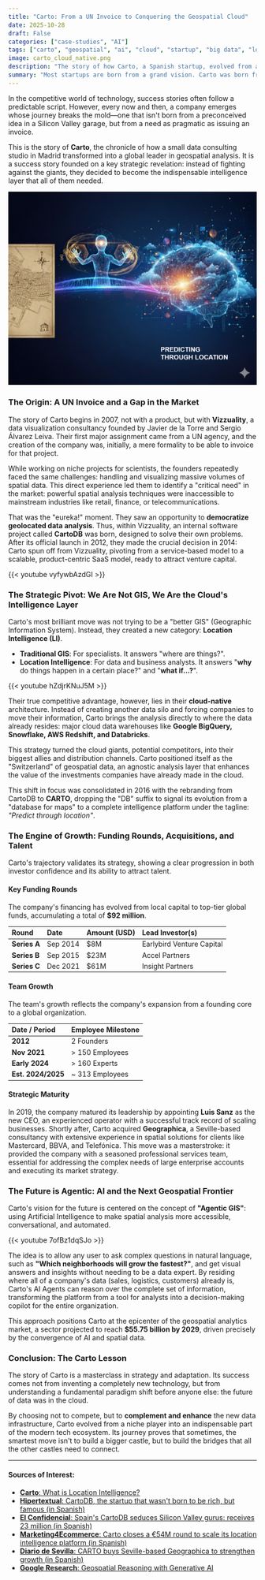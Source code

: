 ```yaml
---
title: "Carto: From a UN Invoice to Conquering the Geospatial Cloud"
date: 2025-10-28
draft: False
categories: ["case-studies", "AI"]
tags: ["carto", "geospatial", "ai", "cloud", "startup", "big data", "location intelligence"]
image: carto_cloud_native.png
description: "The story of how Carto, a Spanish startup, evolved from a consulting project into a global leader in Location Intelligence by betting on a cloud-native strategy that has redefined data analysis."
summary: "Most startups are born from a grand vision. Carto was born from the need to issue an invoice to the UN. This is the incredible story of how a pragmatic project grew into a $92 million giant that is teaching the world to 'predict through location'."
---
```


In the competitive world of technology, success stories often follow a predictable script. However, every now and then, a company emerges whose journey breaks the mold—one that isn't born from a preconceived idea in a Silicon Valley garage, but from a need as pragmatic as issuing an invoice.

This is the story of **Carto**, the chronicle of how a small data consulting studio in Madrid transformed into a global leader in geospatial analysis. It is a success story founded on a key strategic revelation: instead of fighting against the giants, they decided to become the indispensable intelligence layer that all of them needed.

![Conceptual image of Carto](carto_conceptual_image.png)

### The Origin: A UN Invoice and a Gap in the Market

The story of Carto begins in 2007, not with a product, but with **Vizzuality**, a data visualization consultancy founded by Javier de la Torre and Sergio Álvarez Leiva. Their first major assignment came from a UN agency, and the creation of the company was, initially, a mere formality to be able to invoice for that project.

While working on niche projects for scientists, the founders repeatedly faced the same challenges: handling and visualizing massive volumes of spatial data. This direct experience led them to identify a "critical need" in the market: powerful spatial analysis techniques were inaccessible to mainstream industries like retail, finance, or telecommunications.

That was the "eureka!" moment. They saw an opportunity to **democratize geolocated data analysis**. Thus, within Vizzuality, an internal software project called **CartoDB** was born, designed to solve their own problems. After its official launch in 2012, they made the crucial decision in 2014: Carto spun off from Vizzuality, pivoting from a service-based model to a scalable, product-centric SaaS model, ready to attract venture capital.

{{< youtube vyfywbAzdGI >}}

### The Strategic Pivot: We Are Not GIS, We Are the Cloud's Intelligence Layer

Carto's most brilliant move was not trying to be a "better GIS" (Geographic Information System). Instead, they created a new category: **Location Intelligence (LI)**.

* **Traditional GIS**: For specialists. It answers "where are things?".
* **Location Intelligence**: For data and business analysts. It answers "**why** do things happen in a certain place?" and "**what if...?**".

{{< youtube hZdjrKNuJ5M >}}

Their true competitive advantage, however, lies in their **cloud-native** architecture. Instead of creating another data silo and forcing companies to move their information, Carto brings the analysis directly to where the data already resides: major cloud data warehouses like **Google BigQuery, Snowflake, AWS Redshift, and Databricks**.

This strategy turned the cloud giants, potential competitors, into their biggest allies and distribution channels. Carto positioned itself as the "Switzerland" of geospatial data, an agnostic analysis layer that enhances the value of the investments companies have already made in the cloud.

This shift in focus was consolidated in 2016 with the rebranding from CartoDB to **CARTO**, dropping the "DB" suffix to signal its evolution from a "database for maps" to a complete intelligence platform under the tagline: *"Predict through location"*.

### The Engine of Growth: Funding Rounds, Acquisitions, and Talent

Carto's trajectory validates its strategy, showing a clear progression in both investor confidence and its ability to attract talent.

#### Key Funding Rounds

The company's financing has evolved from local capital to top-tier global funds, accumulating a total of **$92 million**.

| Round     | Date     | Amount (USD) | Lead Investor(s)          |
| :-------- | :------- | :------------- | :------------------------ |
| **Series A** | Sep 2014 | $8M            | Earlybird Venture Capital |
| **Series B** | Sep 2015 | $23M           | Accel Partners            |
| **Series C** | Dec 2021 | $61M           | Insight Partners          |

#### Team Growth

The team's growth reflects the company's expansion from a founding core to a global organization.

| Date / Period    | Employee Milestone      |
| :--------------- | :---------------------- |
| **2012** | 2 Founders              |
| **Nov 2021** | > 150 Employees         |
| **Early 2024** | > 160 Experts           |
| **Est. 2024/2025** | ~ 313 Employees         |

#### Strategic Maturity

In 2019, the company matured its leadership by appointing **Luis Sanz** as the new CEO, an experienced operator with a successful track record of scaling businesses. Shortly after, Carto acquired **Geographica**, a Seville-based consultancy with extensive experience in spatial solutions for clients like Mastercard, BBVA, and Telefónica. This move was a masterstroke: it provided the company with a seasoned professional services team, essential for addressing the complex needs of large enterprise accounts and executing its market strategy.

### The Future is Agentic: AI and the Next Geospatial Frontier

Carto's vision for the future is centered on the concept of **"Agentic GIS"**: using Artificial Intelligence to make spatial analysis more accessible, conversational, and automated.

{{< youtube 7ofBz1dqSJo >}}

The idea is to allow any user to ask complex questions in natural language, such as **"Which neighborhoods will grow the fastest?"**, and get visual answers and insights without needing to be a data expert. By residing where all of a company's data (sales, logistics, customers) already is, Carto's AI Agents can reason over the complete set of information, transforming the platform from a tool for analysts into a decision-making copilot for the entire organization.

This approach positions Carto at the epicenter of the geospatial analytics market, a sector projected to reach **$55.75 billion by 2029**, driven precisely by the convergence of AI and spatial data.

### Conclusion: The Carto Lesson

The story of Carto is a masterclass in strategy and adaptation. Its success comes not from inventing a completely new technology, but from understanding a fundamental paradigm shift before anyone else: the future of data was in the cloud.

By choosing not to compete, but to **complement and enhance** the new data infrastructure, Carto evolved from a niche player into an indispensable part of the modern tech ecosystem. Its journey proves that sometimes, the smartest move isn't to build a bigger castle, but to build the bridges that all the other castles need to connect.

---

#### Sources of Interest:
* [**Carto**: What is Location Intelligence?](https://carto.com/location-intelligence)
* [**Hipertextual**: CartoDB, the startup that wasn't born to be rich, but famous (in Spanish)](https://hipertextual.com/startups/cartodb-historia-vizzuality/)
* [**El Confidencial**: Spain's CartoDB seduces Silicon Valley gurus: receives 23 million (in Spanish)](https://www.elconfidencial.com/tecnologia/2015-09-10/la-espanola-carto-db-recibe-23-millones-de-los-inversores-de-facebook_1009490/)
* [**Marketing4Ecommerce**: Carto closes a €54M round to scale its location intelligence platform (in Spanish)](https://marketing4ecommerce.net/startup-carto-que-es-ronda/)
* [**Diario de Sevilla**: CARTO buys Seville-based Geographica to strengthen growth (in Spanish)](https://www.diariodesevilla.es/economia/CARTO-compra-Geographica_0_1359464168.html)
* [**Google Research**: Geospatial Reasoning with Generative AI](https://research.google/blog/geospatial-reasoning-unlocking-insights-with-generative-ai-and-multiple-foundation-models/)